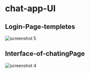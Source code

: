 # chat-app-UI

## Login-Page-templetes

![screenshot 5](https://user-images.githubusercontent.com/27036851/41075916-c330aaea-69c3-11e8-8dc5-c587263adf95.png)

## Interface-of-chatingPage
![screenshot 4](https://user-images.githubusercontent.com/27036851/41075951-e941699a-69c3-11e8-9eed-1c0c636e9cfb.png)

